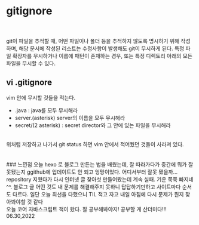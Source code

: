 # gitignore
<br/><br/>
git이 파일을 추적할 때, 어떤 파일이나 폴더 등을 추적하지 않도록 명시하기
위해 작성하며, 해당 문서에 작성된 리스트는 수정사항이 발생해도 git이 무시하게 된다.
특정 파일 확장자를 무시하거나 이름에 패턴이 존재하는 경우, 또는 특정 디렉토리 아래의 모든 파일을 무시할 수 있다.

## vi .gitignore
vim 안에 무시할 것들을 적는다.<br/>
- .java : java를 모두 무시해라
- server.(asterisk) server의 이름을 모두 무시해라
- secret/(2 asterisk) : secret director와 그 안에 있는 파일을 무시해라
<br/>
위처럼 저장하고 나가서 git status 하면 vim 안에서 적어뒀던 것들이 사라져 있다.
<br/><br/><br/>
### 느낀점
오늘 hexo 로 블로그 만든는 법을 배웠는데, 잘 따라가다가 중간에 뭐가 잘못됐는지 ggithub에 업데이트도 안 되고 엉망이었다. 어디서부터 잘못 됐을까... repository 지웠다가 다시 인터넷 글 찾아섯 만들어봤는데 계속 실패. 기운 쭉쭉 빠지네^^. 블로그 글 어떤 것도 내 문제를 해결해주지 못하니 답답하기만하고 사이트마다 순서도 다르다. 일단 오늘 최선을 다했으니 TIL 적고 자고 내일 아침에 다시 문제가 뭔지 찾아봐야할 것 같다<br/>
오늘 코어 자바스크립트 책이 왔다. 잘 공부해봐야지! 공부할 게 산더미다!!!<br/>
06.30,2022
